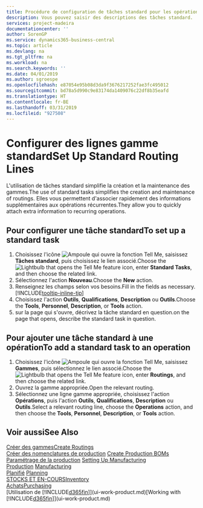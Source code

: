 ```yaml
---
title: Procédure de configuration de tâches standard pour les opérations | Microsoft Docs
description: Vous pouvez saisir des descriptions des tâches standard.
services: project-madeira
documentationcenter: ''
author: SorenGP
ms.service: dynamics365-business-central
ms.topic: article
ms.devlang: na
ms.tgt_pltfrm: na
ms.workload: na
ms.search.keywords: ''
ms.date: 04/01/2019
ms.author: sgroespe
ms.openlocfilehash: e87054e95b08d3da9f3676217252fae3fc495012
ms.sourcegitcommit: bd78a5d990c9e83174da1409076c22df8b35eafd
ms.translationtype: HT
ms.contentlocale: fr-BE
ms.lasthandoff: 03/31/2019
ms.locfileid: "927508"
---
```

# <a name="set-up-standard-routing-lines"></a><span data-ttu-id="a6000-103">Configurer des lignes gamme standard</span><span class="sxs-lookup"><span data-stu-id="a6000-103">Set Up Standard Routing Lines</span></span>
<span data-ttu-id="a6000-104">L'utilisation de tâches standard simplifie la création et la maintenance des gammes.</span><span class="sxs-lookup"><span data-stu-id="a6000-104">The use of standard tasks simplifies the creation and maintenance of routings.</span></span> <span data-ttu-id="a6000-105">Elles vous permettent d'associer rapidement des informations supplémentaires aux opérations récurrentes.</span><span class="sxs-lookup"><span data-stu-id="a6000-105">They allow you to quickly attach extra information to recurring operations.</span></span>

## <a name="to-set-up-a-standard-task"></a><span data-ttu-id="a6000-106">Pour configurer une tâche standard</span><span class="sxs-lookup"><span data-stu-id="a6000-106">To set up a standard task</span></span>
1. <span data-ttu-id="a6000-107">Choisissez l'icône ![Ampoule qui ouvre la fonction Tell Me](media/ui-search/search_small.png "Dites-moi ce que vous voulez faire"), saisissez **Tâches standard**, puis choisissez le lien associé.</span><span class="sxs-lookup"><span data-stu-id="a6000-107">Choose the ![Lightbulb that opens the Tell Me feature](media/ui-search/search_small.png "Tell me what you want to do") icon, enter **Standard Tasks**, and then choose the related link.</span></span>
2. <span data-ttu-id="a6000-108">Sélectionnez l'action **Nouveau**.</span><span class="sxs-lookup"><span data-stu-id="a6000-108">Choose the **New** action.</span></span>
3. <span data-ttu-id="a6000-109">Renseignez les champs selon vos besoins.</span><span class="sxs-lookup"><span data-stu-id="a6000-109">Fill in the fields as necessary.</span></span> [!INCLUDE[tooltip-inline-tip](includes/tooltip-inline-tip_md.md)]
4. <span data-ttu-id="a6000-110">Choisissez l'action **Outils**, **Qualifications**, **Description** ou **Outils**.</span><span class="sxs-lookup"><span data-stu-id="a6000-110">Choose the **Tools**, **Personnel**, **Description**, or **Tools** action.</span></span>
5. <span data-ttu-id="a6000-111">sur la page qui s'ouvre, décrivez la tâche standard en question.</span><span class="sxs-lookup"><span data-stu-id="a6000-111">on the page that opens, describe the standard task in question.</span></span>

## <a name="to-add-a-standard-task-to-an-operation"></a><span data-ttu-id="a6000-112">Pour ajouter une tâche standard à une opération</span><span class="sxs-lookup"><span data-stu-id="a6000-112">To add a standard task to an operation</span></span>
1. <span data-ttu-id="a6000-113">Choisissez l'icône ![Ampoule qui ouvre la fonction Tell Me](media/ui-search/search_small.png "Dites-moi ce que vous voulez faire"), saisissez **Gammes**, puis sélectionnez le lien associé.</span><span class="sxs-lookup"><span data-stu-id="a6000-113">Choose the ![Lightbulb that opens the Tell Me feature](media/ui-search/search_small.png "Tell me what you want to do") icon, enter **Routings**, and then choose the related link.</span></span>
2. <span data-ttu-id="a6000-114">Ouvrez la gamme appropriée.</span><span class="sxs-lookup"><span data-stu-id="a6000-114">Open the relevant routing.</span></span>
3. <span data-ttu-id="a6000-115">Sélectionnez une ligne gamme appropriée, choisissez l'action **Opérations**, puis l'action **Outils**, **Qualifications**, **Description** ou **Outils**.</span><span class="sxs-lookup"><span data-stu-id="a6000-115">Select a relevant routing line, choose the **Operations** action, and then choose the **Tools**, **Personnel**, **Description**, or **Tools** action.</span></span>

## <a name="see-also"></a><span data-ttu-id="a6000-116">Voir aussi</span><span class="sxs-lookup"><span data-stu-id="a6000-116">See Also</span></span>  
[<span data-ttu-id="a6000-117">Créer des gammes</span><span class="sxs-lookup"><span data-stu-id="a6000-117">Create Routings</span></span>](production-how-to-create-routings.md)  
<span data-ttu-id="a6000-118">[Créer des nomenclatures de production](production-how-to-create-production-boms.md)   </span><span class="sxs-lookup"><span data-stu-id="a6000-118">[Create Production BOMs](production-how-to-create-production-boms.md)   </span></span>  
<span data-ttu-id="a6000-119">[Paramétrage de la production](production-configure-production-processes.md) </span><span class="sxs-lookup"><span data-stu-id="a6000-119">[Setting Up Manufacturing](production-configure-production-processes.md) </span></span>  
<span data-ttu-id="a6000-120">[Production](production-manage-manufacturing.md)  </span><span class="sxs-lookup"><span data-stu-id="a6000-120">[Manufacturing](production-manage-manufacturing.md)  </span></span>  
<span data-ttu-id="a6000-121">[Planifié](production-planning.md) </span><span class="sxs-lookup"><span data-stu-id="a6000-121">[Planning](production-planning.md) </span></span>  
[<span data-ttu-id="a6000-122">STOCKS ET EN-COURS</span><span class="sxs-lookup"><span data-stu-id="a6000-122">Inventory</span></span>](inventory-manage-inventory.md)  
[<span data-ttu-id="a6000-123">Achats</span><span class="sxs-lookup"><span data-stu-id="a6000-123">Purchasing</span></span>](purchasing-manage-purchasing.md)  
<span data-ttu-id="a6000-124">[Utilisation de [!INCLUDE[d365fin](includes/d365fin_md.md)]](ui-work-product.md)</span><span class="sxs-lookup"><span data-stu-id="a6000-124">[Working with [!INCLUDE[d365fin](includes/d365fin_md.md)]](ui-work-product.md)</span></span>  
